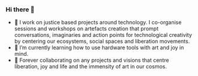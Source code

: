 ### Hi there 👋

- 🔭 I work on justice based projects around technology. I co-organise sessions and workshops on artefacts creation that prompt conversations, imaginaries and action points for technological creativity by centering our ecosystems, social spaces and liberation movements.
- 🌱 I’m currently learning how to use hardware tools with art and joy in mind.
- 👯 Forever collaborating on any projects and visions that centre liberation, joy and life and the immensity of art in our cosmos.


